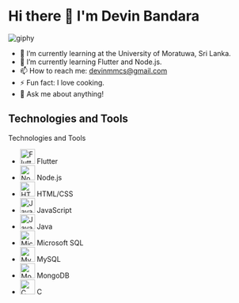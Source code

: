 # Hi there 👋 I'm Devin Bandara

![giphy](https://github.com/Devin-Bandara/Devin-Bandara/assets/122140695/7324123d-8bab-4275-b22c-5c6f89c6670a)


- 🌱 I’m currently learning at the University of Moratuwa, Sri Lanka.
- 🌱 I’m currently learning Flutter and Node.js.
- 📫 How to reach me: devinmmcs@gmail.com
- ⚡ Fun fact: I love cooking.
- 💬 Ask me about anything!

## Technologies and Tools
Technologies and Tools
- <img src="images/flutter.png" alt="Flutter" width="30" height="30"> Flutter
- <img src="images/nodejs.png" alt="Node.js" width="30" height="30"> Node.js
- <img src="images/html5.png" alt="HTML/CSS" width="30" height="30"> HTML/CSS
- <img src="images/javascript.png" alt="JavaScript" width="30" height="30"> JavaScript
- <img src="images/java.png" alt="Java" width="30" height="30"> Java
- <img src="images/mssql.png" alt="Microsoft SQL" width="30" height="30"> Microsoft SQL
- <img src="images/mysql.png" alt="MySQL" width="30" height="30"> MySQL
- <img src="images/mongodb.png" alt="MongoDB" width="30" height="30"> MongoDB
- <img src="images/c.png" alt="C" width="30" height="30"> C
<!--
**Devin-Bandara/Devin-Bandara** is a ✨ _special_ ✨ repository because its `README.md` (this file) appears on your GitHub profile.

Here are some ideas to get you started:

- 🔭 I’m currently working on ...
- 🌱 I’m currently learning ...
- 👯 I’m looking to collaborate on ...
- 🤔 I’m looking for help with ...
- 💬 Ask me about ...
- 📫 How to reach me: ...
- 😄 Pronouns: ...
- ⚡ Fun fact: ...
-->
